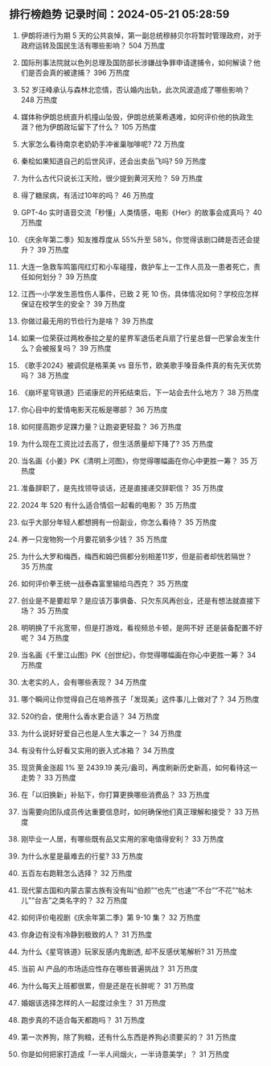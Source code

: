 
## 排行榜趋势 记录时间：2024-05-21 05:28:59
  
  1. 伊朗将进行为期 5 天的公共哀悼，第一副总统穆赫贝尔将暂时管理政府，对于政府运转及国民生活有哪些影响？ 504 万热度
    
  2. 国际刑事法院就以色列总理及国防部长涉嫌战争罪申请逮捕令，如何解读？他们是否会真的被逮捕？ 396 万热度
    
  3. 52 岁汪峰承认与森林北恋情，否认婚内出轨，此次风波造成了哪些影响？ 248 万热度
    
  4. 媒体称伊朗总统直升机撞山坠毁，伊朗总统莱希遇难，如何评价他的执政生涯？他为伊朗政坛留下了什么？ 105 万热度
    
  5. 大家怎么看待南京老奶奶手冲雀巢咖啡呢? 72 万热度
    
  6. 秦桧如果知道自己的后世风评，还会出卖岳飞吗? 59 万热度
    
  7. 为什么古代只说长江天险，很少提到黄河天险？ 59 万热度
    
  8. 得了糖尿病，有活过10年的吗？ 46 万热度
    
  9. GPT-4o 实时语音交流「秒懂」人类情感，电影《Her》的故事会成真吗？ 40 万热度
    
  10. 《庆余年第二季》知友推荐度从 55%升至 58%，你觉得该剧口碑是否还会提升？ 39 万热度
    
  11. 大连一急救车鸣笛闯红灯和小车碰撞，救护车上一工作人员及一患者死亡，责任如何划分？ 39 万热度
    
  12. 江西一小学发生恶性伤人事件，已致 2 死 10 伤，具体情况如何？学校应怎样保证在校学生的安全？ 39 万热度
    
  13. 你做过最无用的节俭行为是啥？ 39 万热度
    
  14. 如果一位荣获过两枚泰拉之星的星界军退伍老兵扇了行星总督一巴掌会发生什么？会被报复吗？ 39 万热度
    
  15. 《歌手2024》被调侃是格莱美 vs 音乐节，欧美歌手嗓音条件真的有先天优势吗？ 38 万热度
    
  16. 《崩坏星穹铁道》匹诺康尼的开拓结束后，下一站会去什么地方？ 38 万热度
    
  17. 你心目中的爱情电影天花板是哪部？ 36 万热度
    
  18. 如何提高跑步足踝力量？让跑姿更轻盈？ 36 万热度
    
  19. 为什么现在工资比过去高了，但生活质量却下降了? 35 万热度
    
  20. 当名画《小姜》PK《清明上河图》，你觉得哪幅画在你心中更胜一筹？ 35 万热度
    
  21. 准备辞职了，是先找领导谈话，还是直接递交辞职信？ 35 万热度
    
  22. 2024 年 520 有什么适合情侣一起看的电影？ 35 万热度
    
  23. 似乎大部分年轻人都想拥有一份副业，你怎么看待？ 35 万热度
    
  24. 养一只宠物狗一个月要花销多少钱？ 35 万热度
    
  25. 为什么大罗和梅西，梅西和姆巴佩都分别相差11岁，但是前者却恍若隔世？ 35 万热度
    
  26. 如何评价拳王统一战泰森富里输给乌西克？ 35 万热度
    
  27. 创业是不是要趁早？是应该万事俱备、只欠东风再创业，还是有想法就直接下场？ 35 万热度
    
  28. 明明换了千兆宽带，但是打游戏，看视频总卡顿，是网不好 还是装备配置不好呢？ 34 万热度
    
  29. 当名画《千里江山图》PK《创世纪》，你觉得哪幅画在你心中更胜一筹？ 34 万热度
    
  30. 太老实的人，会有哪些表现？ 34 万热度
    
  31. 哪个瞬间让你觉得自己在培养孩子「发现美」这件事儿上做对了？ 34 万热度
    
  32. 520约会，使用什么香水更合适？ 34 万热度
    
  33. 为什么说好好爱自己也是人生大事之一？ 34 万热度
    
  34. 有没有什么好看又实用的嵌入式冰箱？ 34 万热度
    
  35. 现货黄金涨超 1% 至 2439.19 美元/盎司，再度刷新历史新高，如何看待这一走势？ 33 万热度
    
  36. 在「以旧换新」补贴下，你打算更换哪些消费品？ 33 万热度
    
  37. 当需要向团队成员传达重要信息时，如何确保他们真正理解和接受？ 33 万热度
    
  38. 刚毕业一人居，有哪些既有品又实用的家电值得安利？ 33 万热度
    
  39. 为什么水星是最难去的行星? 33 万热度
    
  40. 五百左右跑鞋怎么选择？ 32 万热度
    
  41. 现代蒙古国和内蒙古蒙古族有没有叫“伯颜”“也先“”也速”“不台”“不花”“帖木儿”“台吉”之类名字的？ 32 万热度
    
  42. 如何评价电视剧《庆余年第二季》第 9-10 集？ 32 万热度
    
  43. 你身边有没有冷静到极致的人？ 31 万热度
    
  44. 为什么《星穹铁道》玩家反感内鬼剧透, 却不反感伏笔解析? 31 万热度
    
  45. 当前 AI 产品的市场适应性存在哪些普遍挑战？ 31 万热度
    
  46. 为什么每天上班都很累，但是还是在长胖呢？ 31 万热度
    
  47. 婚姻该选择怎样的人一起度过余生？ 31 万热度
    
  48. 跑步真的不适合每天都跑吗？ 31 万热度
    
  49. 第一次养狗，除了狗粮，还有什么东西是养狗必须要买的？ 31 万热度
    
  50. 你是如何把家打造成「一半人间烟火，一半诗意美学」？ 31 万热度
    